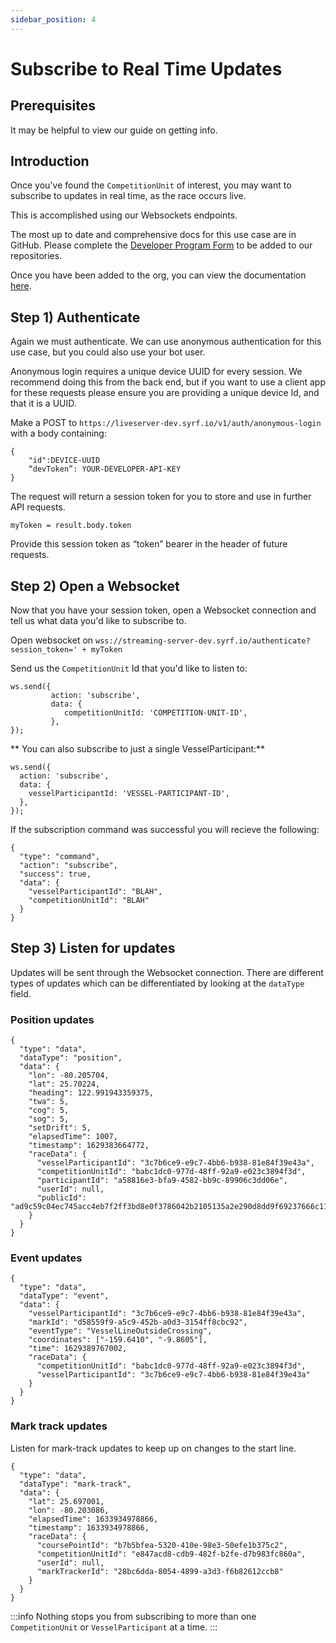 ```yaml
---
sidebar_position: 4
---
```


# Subscribe to Real Time Updates

## Prerequisites
It may be helpful to view our guide on getting info.


## Introduction

Once you've found the `CompetitionUnit` of interest, you may want to subscribe to updates in real time, as the race
occurs live. 

This is accomplished using our Websockets endpoints. 

The most up to date and comprehensive docs for this use case are in GitHub.
Please complete the [Developer Program Form](https://docs.google.com/forms/d/e/1FAIpQLSfXTgxpeqaJ3sCNY4RV_iF7Ex9wbcv3rVjfV4xhCqypvm95Pw/viewform?usp=sf_link)
to be added to our repositories. 

Once you have been added to the org, you can view the documentation [here](https://github.com/sailing-yacht-research-foundation/streaming-server).

## Step 1) Authenticate
Again we must authenticate. We can use anonymous authentication for this use case, but you could also use your bot user.


Anonymous login requires a unique device UUID for every session. We recommend doing this from the back end, but if you want to use a client app for
these requests please ensure you are providing a unique device Id, and that it is a UUID. 

Make a POST to `https://liveserver-dev.syrf.io/v1/auth/anonymous-login` with a body containing:
```
{ 
    "id":DEVICE-UUID
    “devToken”: YOUR-DEVELOPER-API-KEY
}
```

The request will return a session token for you to store and use in further API requests.
```
myToken = result.body.token
```

Provide this session token as “token” bearer in the header of future requests.

## Step 2) Open a Websocket
Now that you have your session token, open a Websocket connection and tell us what data you'd like to subscribe to.

Open websocket on `wss://streaming-server-dev.syrf.io/authenticate?session_token=' + myToken`

Send us the `CompetitionUnit` Id that you'd like to listen to:

```
ws.send({
 		 action: 'subscribe',
 		 data: {
   			competitionUnitId: 'COMPETITION-UNIT-ID',
 		 },
});
```

** You can also subscribe to just a single VesselParticipant:**

```
ws.send({
  action: 'subscribe',
  data: {
    vesselParticipantId: 'VESSEL-PARTICIPANT-ID',
  },
});
```

If the subscription command was successful you will recieve the following:

```
{
  "type": "command",
  "action": "subscribe",
  "success": true,
  "data": {
    "vesselParticipantId": "BLAH",
    "competitionUnitId": "BLAH"
  }
}
```


## Step 3) Listen for updates
Updates will be sent through the Websocket connection.
There are different types of updates which can be differentiated by looking at the `dataType` field.

### Position updates

```
{
  "type": "data",
  "dataType": "position",
  "data": {
    "lon": -80.205704,
    "lat": 25.70224,
    "heading": 122.991943359375,
    "twa": 5,
    "cog": 5,
    "sog": 5,
    "setDrift": 5,
    "elapsedTime": 1007,
    "timestamp": 1629383664772,
    "raceData": {
      "vesselParticipantId": "3c7b6ce9-e9c7-4bb6-b938-81e84f39e43a",
      "competitionUnitId": "babc1dc0-977d-48ff-92a9-e023c3894f3d",
      "participantId": "a58816e3-bfa9-4582-bb9c-89906c3dd06e",
      "userId": null,
      "publicId": "ad9c59c04ec745acc4eb7f2ff3bd8e0f3786042b2105135a2e290d8dd9f69237666c11f9902be668aa87a4107e5c16f9"
    }
  }
}
```

### Event updates

```
{
  "type": "data",
  "dataType": "event",
  "data": {
    "vesselParticipantId": "3c7b6ce9-e9c7-4bb6-b938-81e84f39e43a",
    "markId": "d58559f9-a5c9-452b-a0d3-3154ff8cbc92",
    "eventType": "VesselLineOutsideCrossing",
    "coordinates": ["-159.6410", "-9.8605"],
    "time": 1629389767002,
    "raceData": {
      "competitionUnitId": "babc1dc0-977d-48ff-92a9-e023c3894f3d",
      "vesselParticipantId": "3c7b6ce9-e9c7-4bb6-b938-81e84f39e43a"
    }
  }
}
```

### Mark track updates
Listen for mark-track updates to keep up on changes to the start line.

```
{
  "type": "data",
  "dataType": "mark-track",
  "data": {
    "lat": 25.697001,
    "lon": -80.203086,
    "elapsedTime": 1633934978866,
    "timestamp": 1633934978866,
    "raceData": {
      "coursePointId": "b7b5bfea-5320-410e-98e3-50efe1b375c2",
      "competitionUnitId": "e847acd8-cdb9-482f-b2fe-d7b983fc860a",
      "userId": null,
      "markTrackerId": "28bc6dda-8054-4899-a3d3-f6b82612ccb8"
    }
  }
}
```


:::info
Nothing stops you from subscribing to more than one `CompetitionUnit` or `VesselParticipant` at a time.
:::